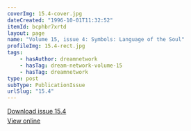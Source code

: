 ```yaml
---
coverImg: 15.4-cover.jpg
dateCreated: "1996-10-01T11:32:52"
itemId: bcphbr7xrtd
layout: page
name: "Volume 15, issue 4: Symbols: Language of the Soul"
profileImg: 15.4-rect.jpg
tags:
    - hasAuthor: dreamnetwork
    - hasTag: dream-network-volume-15
    - hasTag: dreamnetwork
type: post
subType: PublicationIssue
urlSlug: "15.4"
---
```


<p style="margin-block-end: 5px; margin-block-start: 5px;"><a href="../files/pdfs/Volume_15/15.4-Dream-Network-Vol-15-No-4.pdf" download="">Download issue 15.4</a></p><p style="margin-block-end: 5px; margin-block-start: 5px;"><a href="../files/pdfs/Volume_15/15.4-Dream-Network-Vol-15-No-4.pdf">View online</a></p>
